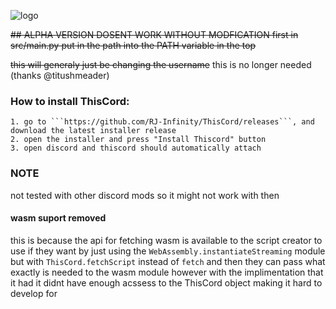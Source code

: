 ![logo](https://raw.githubusercontent.com/RJ-Infinity/ThisCord/master/thiscordbanner.png)

~~## ALPHA VERSION DOSENT WORK WITHOUT MODFICATION
first in src/main.py put in the path into the PATH variable in the top~~

~~this will generaly just be changing the username~~ this is no longer needed (thanks @titushmeader)
### How to install ThisCord:
```
1. go to ```https://github.com/RJ-Infinity/ThisCord/releases```, and download the latest installer release
2. open the installer and press "Install Thiscord" button
3. open discord and thiscord should automatically attach
```
### NOTE
not tested with other discord mods so it might not work with then


#### wasm suport removed
this is because the api for fetching wasm is available to the script creator to use if they want by
just using the `WebAssembly.instantiateStreaming` module but with `ThisCord.fetchScript` instead of
`fetch` and then they can pass what exactly is needed to the wasm module however with the implimentation
that it had it didnt have enough acssess to the ThisCord object making it hard to develop for
